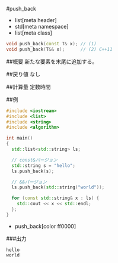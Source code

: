 #push_back
* list[meta header]
* std[meta namespace]
* list[meta class]

```cpp
void push_back(const T& x); // (1)
void push_back(T&& x);      // (2) C++11
```

##概要
新たな要素を末尾に追加する。


##戻り値
なし


##計算量
定数時間


##例
```cpp
#include <iostream>
#include <list>
#include <string>
#include <algorithm>

int main()
{
  std::list<std::string> ls;

  // const&バージョン
  std::string s = "hello";
  ls.push_back(s);

  // &&バージョン
  ls.push_back(std::string("world"));

  for (const std::string& x : ls) {
    std::cout << x << std::endl;
  };
}
```
* push_back[color ff0000]

###出力
```
hello
world
```


